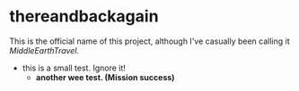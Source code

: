 # thereandbackagain 

This is the official name of this project, although I've casually been calling it *MiddleEarthTravel*.

- this is a small test. Ignore it! 
  - __another wee test. (Mission success)__ 